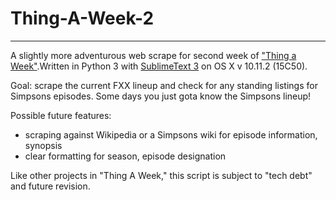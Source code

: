 # Thing-A-Week-2
-----
A slightly more adventurous web scrape for second week of ["Thing a Week"](http://codeaweek.tumblr.com/).Written in Python 3 with [SublimeText 3](http://www.sublimetext.com/3) on OS X v 10.11.2 (15C50).

Goal: scrape the current FXX lineup and check for any standing listings for Simpsons episodes. Some days you just gota know the Simpsons lineup!

Possible future features:
- scraping against Wikipedia or a Simpsons wiki for episode information, synopsis
- clear formatting for season, episode designation

Like other projects in "Thing A Week," this script is subject to "tech debt" and future revision.